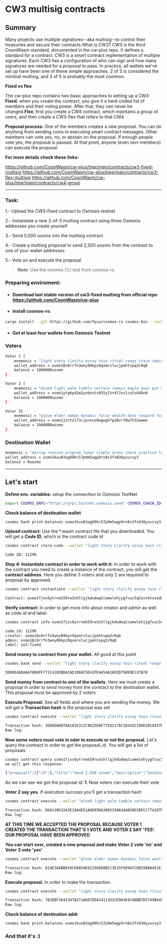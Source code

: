 # CW3 multisig contracts

## Summary

Many projects use multiple signatures--aka multisig--to control their treasuries and secure their contracts.What is CW3? CW3 is the third CosmWasm standard, documented in the cw-plus repo. It defines a standard for a contract. CW3 is a smart contract implementation of multiple signatures. Each CW3 has a configuration of who can sign and how many signatures are needed for a proposal to pass. In practice, all wallets we've set up have been one of these simple approaches. 2 of 3 is considered the minimal multisig, and 3 of 5 is probably the most common.

**Fixed vs flex**

The cw-plus repo contains two basic approaches to setting up a CW3:
**Fixed**: when you create the contract, you give it a hard-coded list of members and their voting power. After that, they can never be changed.**Flex**: first you create a CW4 contract, which maintains a group of users, and then create a CW3-flex that refers to that CW4.
 

**Proposal process:** One of the members creates a new proposal. You can do anything from sending coins to executing smart contract messages.
Other members can vote yes, no, or abstain on the proposal.
If enough people vote yes, the proposal is passed. At that point, anyone (even non-members) can execute the proposal.

**For more details check these links:**

https://github.com/CosmWasm/cw-plus/tree/main/contracts/cw3-fixed-multisig
https://github.com/CosmWasm/cw-plus/tree/main/contracts/cw3-flex-multisig
https://github.com/CosmWasm/cw-plus/tree/main/contracts/cw4-group

---
### Task:

1.- Upload the CW3-fixed contract to Osmosis testnet

2.- Instantiate a new 2-of-3 multisig contract using three Osmosis addresses you create yourself

3.- Send 5,000 uosmo into the multisig contract

4.- Create a multisig proposal to send 2,500 uosmo from the contract to one of your wallet addresses

5.- Vote on and execute the proposal
	
> **Note**: Use the cosmos CLI tool from cosmos-rs 

### Preparing enviroment:

*   #### Download last stable version of cw3-fixed multisig from official repo https://github.com/CosmWasm/cw-plus
*   #### Install cosmos-rs: 
```bash
cargo install --git https://github.com/fpco/cosmos-rs cosmos-bin --locked
```
*   #### Get at least four wallets from Osmosis Testnet

### Voters
```bash
Voter 1 {
    mnemonic = "light story clarify essay twin ritual range train comic body wolf path"
    wallet_address = osmo18c8rrfn3wny89kpz9qxmrvlucjpehtvpq3r0q8
    balance = 1000000uosmo
}

Voter 2 {
    mnemonic = "mixed light palm tumble certain remain maple year put destroy slush snap"
    wallet_address = osmo1ytg6p42m2yv6nxts035y7zr4l7ezlcafs646n0
    balance = 1000000uosmo
}

Voter 3{
    mnemonic = "glove elder woman dynamic false wealth dove leopard fury upon industry buyer"
    wallet_address = osmo1jzctzlf3cjprece9wgwgh7p26vr78w7h32wwwe
    balance = 1000000uosmo
}

```

### Destination Wallet
```bash
mnemonic = "daring reunion program lunar simple arena check practice level notice lamp asthma"
wallet_address = osmo1kuu03ag09hc57p9m5wgp9rn8s3fx038yuvcxy3
balance = 0uosmo
```
---
## Let's start
**Define env. variables:** setup the connection to Osmosis TestNet
```bash
export COSMOS_GRPC="https://grpc.testnet.osmosis.zone" COSMOS_CHAIN_ID="osmo-test-5" COSMOS_GAS_COIN="uosmo" COSMOS_HRP="osmo"
```
**Check balance of destination wallet**
```bash
cosmos bank print-balances osmo1kuu03ag09hc57p9m5wgp9rn8s3fx038yuvcxy3
```
**Upload contract:** Use the *.wasm contract file that you downloaded. You will get a **Code ID**, which is the contract code id 
```bash
cosmos contract store-code --wallet "light story clarify essay twin ritual range train comic body wolf path" cw3_fixed_multisig_official.wasm 

Code ID: 11299
```
**Step 4: Instantiate contract in order to work with it:** In order to work with the contract you need to create a instance of the contract, you will get the **contract address**. Here you define 3 voters and only 2 are required to proposal by approved. 
```bash
cosmos contract instantiate --wallet 'light story clarify essay twin ritual range train comic body wolf path' 11299 'cw3-fixed' '{"voters":[{"addr":"osmo18c8rrfn3wny89kpz9qxmrvlucjpehtvpq3r0q8","weight":1}, {"addr":"osmo1ytg6p42m2yv6nxts035y7zr4l7ezlcafs646n0","weight":1}, {"addr":"osmo1jzctzlf3cjprece9wgwgh7p26vr78w7h32wwwe","weight":1}], "threshold":{"absolute_count":{"weight":2}}, "max_voting_period":{"time":604800}}'

Contract: osmo1fjxc6ytrnek59rw3shllgjkdudwqtcwmwlehjyg7cuc5q3zxrmtsxadgt2
```

**Verify contract:** In order to get more info about creator and admin as well as code id and label.
```bash
cosmos contract info osmo1fjxc6ytrnek59rw3shllgjkdudwqtcwmwlehjyg7cuc5q3zxrmtsxadgt2

code_id: 11299
creator: osmo18c8rrfn3wny89kpz9qxmrvlucjpehtvpq3r0q8
admin: osmo18c8rrfn3wny89kpz9qxmrvlucjpehtvpq3r0q8
label: cw3-fixed
```
**Send money to contract from your wallet.** All good at this point
```bash
cosmos bank send --wallet "light story clarify essay twin ritual range train comic body wolf path" osmo1fjxc6ytrnek59rw3shllgjkdudwqtcwmwlehjyg7cuc5q3zxrmtsxadgt2 "5000uosmo"

5D00E4ADA6A76D6FF772C41B3BDA2AD1060C5E42FE4454A16D3D75B99E137B78
```

**Send money from contract to one of the wallets.** Here we must create a proposal in order to send money from the contract to the destination wallet. This proposal must be approved by 2 voters 

**Execute Proposal.** See all fields and where you are sending the money. We will get a **Transaction hash** is the proposal was set
```bash
cosmos contract execute --wallet "light story clarify essay twin ritual range train comic body wolf path" osmo1fjxc6ytrnek59rw3shllgjkdudwqtcwmwlehjyg7cuc5q3zxrmtsxadgt2 '{"propose":{"title":"Send 2,500 uosmo","description":"Sending 2500uosmos to wallet", "msgs":[{"bank":{"send":{"to_address":"osmo1kuu03ag09hc57p9m5wgp9rn8s3fx038yuvcxy3", "amount":[{"denom": "uosmo","amount":"2500"}]}}}], "latest":{"never":{}}}}'

Transaction hash: 3E66D86D78A181E3C2C9625D8F77582176C18443C190D2B18437E0548E87CA64
Raw log: 
```
**Now some voters must vote in oder to execute or not the proposal.** Let's query the contract in order to get the proposal_id. You will get a list of proposals
```bash
cosmos contract query osmo1fjxc6ytrnek59rw3shllgjkdudwqtcwmwlehjyg7cuc5q3zxrmtsxadgt2 '{"list_proposals":{"start_after": null,"limit":10}}'
we will get this response:

{"proposals":[{"id":1,"title":"Send 2,500 uosmo","description":"Sending 2500uosmos to wallet","msgs":[{"bank":{"send":{"to_address":"osmo1kuu03ag09hc57p9m5wgp9rn8s3fx038yuvcxy3","amount":[{"denom":"uosmo","amount":"2500"}]}}}],"status":"open","expires":{"at_time":"1730331115082817627"},"threshold":{"absolute_count":{"weight":2,"total_weight":3}}}]}
```
As we can see we got the proposal id: **1**. Now voters can execute their vote

**Voter 2 say yes.** If execution success you'll get a transaction hash 
```bash
cosmos contract execute --wallet "mixed light palm tumble certain remain maple year put destroy slush snap" osmo1fjxc6ytrnek59rw3shllgjkdudwqtcwmwlehjyg7cuc5q3zxrmtsxadgt2 '{"vote":{"proposal_id": 1, "vote": "yes"}}'

Transaction hash: D6A13053242E19A4E51A6D85DA3085358A3AA85AD1BFCC774187D954C5A5DDE0
Raw log: 
```

**AT THIS TIME WE ACCEPTED THE PROPOSAL BECAUSE VOTER 1 CREATED THE TRANSACTION THAT'S 1 VOTE AND VOTER 2 SAY 'YES'. OUR PROPOSAL HAVE BEEN APPROVED**

**You can start over, created a new proposal and make Voter 2 vote 'no' and Voter 3 vote 'yes'**
```bash
cosmos contract execute --wallet "glove elder woman dynamic false wealth dove leopard fury upon industry buyer" osmo1fjxc6ytrnek59rw3shllgjkdudwqtcwmwlehjyg7cuc5q3zxrmtsxadgt2 '{"vote":{"proposal_id": 1, "vote": "yes"}}'

Transaction hash: D14E3A4BB919C68854E622566D0BCC3E25F5D9A7C8B55B8A4E1E7E0841994896
Raw log: 
```

**Execute proposal.** In order to make the transaction.
```bash
cosmos contract execute --wallet "light story clarify essay twin ritual range train comic body wolf path" osmo1fjxc6ytrnek59rw3shllgjkdudwqtcwmwlehjyg7cuc5q3zxrmtsxadgt2 '{"execute": {"proposal_id": 1}}'

Transaction hash: 782DBF36413478271A6D7EDA14112D1CE9A3E9CA8BB7D5749B445633615D5E0F
Raw log: 
```

**Check balance of destination addr**
```bash
cosmos bank print-balances osmo1kuu03ag09hc57p9m5wgp9rn8s3fx038yuvcxy3
```

### And that it's :)